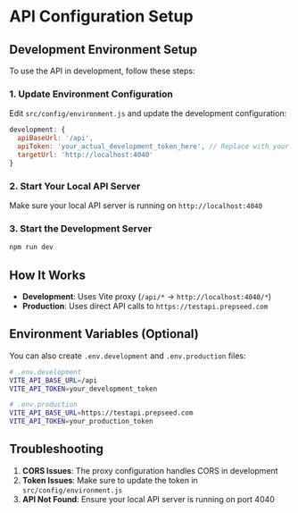 # API Configuration Setup

## Development Environment Setup

To use the API in development, follow these steps:

### 1. Update Environment Configuration

Edit `src/config/environment.js` and update the development configuration:

```javascript
development: {
  apiBaseUrl: '/api',
  apiToken: 'your_actual_development_token_here', // Replace with your actual token
  targetUrl: 'http://localhost:4040'
}
```

### 2. Start Your Local API Server

Make sure your local API server is running on `http://localhost:4040`

### 3. Start the Development Server

```bash
npm run dev
```

## How It Works

- **Development**: Uses Vite proxy (`/api/*` → `http://localhost:4040/*`)
- **Production**: Uses direct API calls to `https://testapi.prepseed.com`

## Environment Variables (Optional)

You can also create `.env.development` and `.env.production` files:

```bash
# .env.development
VITE_API_BASE_URL=/api
VITE_API_TOKEN=your_development_token

# .env.production  
VITE_API_BASE_URL=https://testapi.prepseed.com
VITE_API_TOKEN=your_production_token
```

## Troubleshooting

1. **CORS Issues**: The proxy configuration handles CORS in development
2. **Token Issues**: Make sure to update the token in `src/config/environment.js`
3. **API Not Found**: Ensure your local API server is running on port 4040

